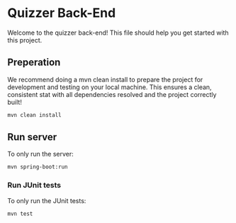 # Quizzer Back-End

Welcome to the quizzer back-end! This file should help you get started with this project.

## Preperation
We recommend doing a mvn clean install to prepare the project for development and testing on your local machine. This ensures a clean, consistent stat with all dependencies resolved and the project correctly built!
```sh
mvn clean install
```


## Run server
To only run the server:
```sh
mvn spring-boot:run
```


### Run JUnit tests
To only run the JUnit tests:
```sh
mvn test
```
